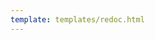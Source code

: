 ```yaml
---
template: templates/redoc.html
---
```


<redoc spec-url="../../../apis/organization-apis/restapis/notification-templates.yaml" theme='{{redoc_theme}}'></redoc>
